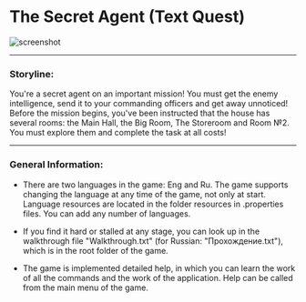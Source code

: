 # The Secret Agent (Text Quest)

<img src="screen.png" alt="screenshot"/><br/>

------------
### Storyline:
You're a secret agent on an important mission!
You must get the enemy intelligence, send it to your commanding officers and get away unnoticed!
Before the mission begins, you've been instructed that the house
has several rooms: the Main Hall, the Big Room,
The Storeroom and Room №2. You must explore them
and complete the task at all costs!

------------
### General Information:
- There are two languages in the game: Eng and Ru. The game supports changing the language at any time of the game, not only at start. Language resources are located in the folder resources in .properties files. You can add any number of languages.
    
- If you find it hard or stalled at any stage, you can look up in the walkthrough file "Walkthrough.txt" (for Russian: "Прохождение.txt"), which is in the root folder of the game.

- The game is implemented detailed help, in which you can learn the work of all the commands and the work of the application. Help can be called from the main menu of the game.